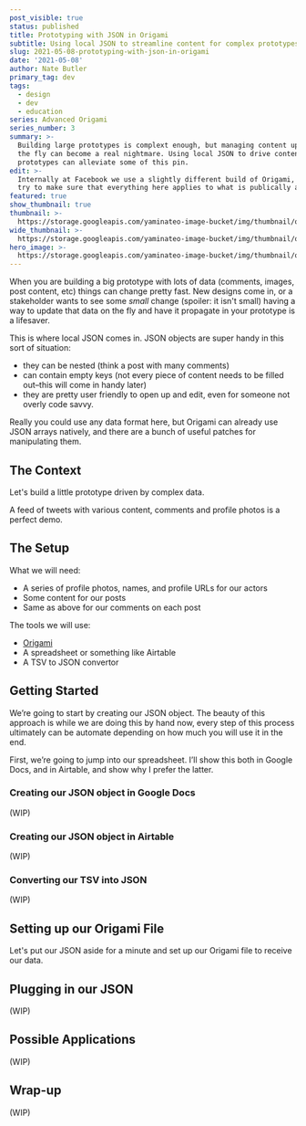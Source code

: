 ```yaml
---
post_visible: true
status: published
title: Prototyping with JSON in Origami
subtitle: Using local JSON to streamline content for complex prototypes.
slug: 2021-05-08-prototyping-with-json-in-origami
date: '2021-05-08'
author: Nate Butler
primary_tag: dev
tags:
  - design
  - dev
  - education
series: Advanced Origami
series_number: 3
summary: >-
  Building large prototypes is complext enough, but managing content updates on
  the fly can become a real nightmare. Using local JSON to drive content in your
  prototypes can alleviate some of this pin.
edit: >-
  Internally at Facebook we use a slightly different build of Origami, but I'll
  try to make sure that everything here applies to what is publically available!
featured: true
show_thumbnail: true
thumbnail: >-
  https://storage.googleapis.com/yaminateo-image-bucket/img/thumbnail/origami-json-1x1.jpg
wide_thumbnail: >-
  https://storage.googleapis.com/yaminateo-image-bucket/img/thumbnail/origami-json-2x1.jpg
hero_image: >-
  https://storage.googleapis.com/yaminateo-image-bucket/img/thumbnail/origami-json-hero-4x1.jpg
---
```

When you are building a big prototype with lots of data (comments, images, post content, etc) things can change pretty fast. New designs come in, or a stakeholder wants to see some *small* change (spoiler: it isn't small) having a way to update that data on the fly and have it propagate in your prototype is a lifesaver.

This is where local JSON comes in. JSON objects are super handy in this sort of situation: 
- they can be nested (think a post with many comments) 
- can contain empty keys (not every piece of content needs to be filled out–this will come in handy later) 
- they are pretty user friendly to open up and edit, even for someone not overly code savvy.

Really you could use any data format here, but Origami can already use JSON arrays natively, and there are a bunch of useful patches for manipulating them.

## The Context

Let's build a little prototype driven by complex data. 

A feed of tweets with various content, comments and profile photos is a perfect demo.

## The Setup

What we will need:
- A series of profile photos, names, and profile URLs for our actors
- Some content for our posts
- Same as above for our comments on each post

The tools we will use:
- [Origami](origami.design)
- A spreadsheet or something like Airtable
- A TSV to JSON convertor

## Getting Started

We’re going to start by creating our JSON object. The beauty of this approach is while we are doing this by hand now, every step of this process ultimately can be automate depending on how much you will use it in the end.

First, we’re going to jump into our spreadsheet. I’ll show this both in Google Docs, and in Airtable, and show why I prefer the latter.

### Creating our JSON object in Google Docs

(WIP)

### Creating our JSON object in Airtable

(WIP)

### Converting our TSV into JSON

(WIP)

## Setting up our Origami File

Let's put our JSON aside for a minute and set up our Origami file to receive our data.

## Plugging in our JSON

(WIP)

## Possible Applications

(WIP)

## Wrap-up

(WIP)
